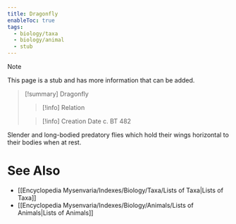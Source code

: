 ```yaml
---
title: Dragonfly
enableToc: true
tags:
  - biology/taxa
  - biology/animal
  - stub
---
```


> [!note]
> This page is a stub and has more information that can be added.

> [!summary] Dragonfly
> > [!info] Relation
>
> > [!info] Creation Date
> > c. BT 482

Slender and long-bodied predatory flies which hold their wings horizontal to their bodies when at rest.

# See Also
- [[Encyclopedia Mysenvaria/Indexes/Biology/Taxa/Lists of Taxa|Lists of Taxa]]
- [[Encyclopedia Mysenvaria/Indexes/Biology/Animals/Lists of Animals|Lists of Animals]]
